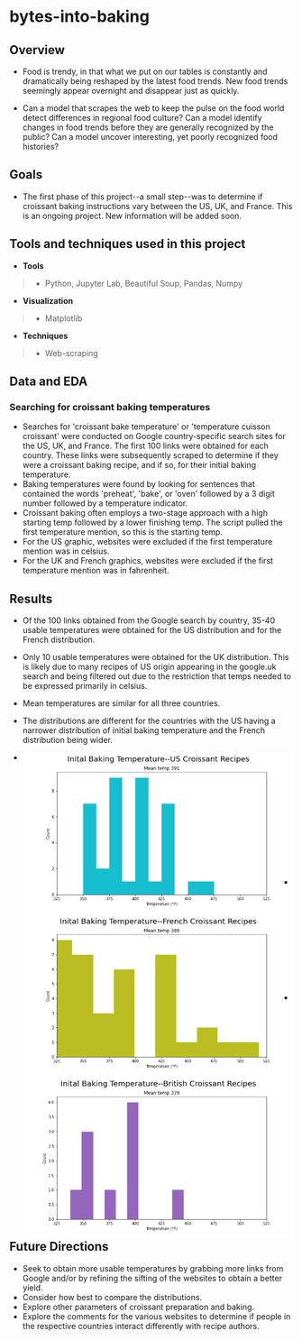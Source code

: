 # bytes-into-baking

## Overview
- Food is trendy, in that what we put on our tables is constantly and dramatically being reshaped by the latest food trends. New food trends seemingly appear overnight and disappear just as quickly. 

- Can a model that scrapes the web to keep the pulse on the food world detect differences in regional food culture? Can a model identify changes in food trends before they are generally recognized by the public? Can a model uncover interesting, yet poorly recognized food histories?

## Goals
- The first phase of this project--a small step--was to determine if croissant baking instructions vary between the US, UK, and France. 
This is an ongoing project. New information will be added soon.

## Tools and techniques used in this project
- **Tools**
> - Python, Jupyter Lab, Beautiful Soup, Pandas, Numpy
- **Visualization**
> - Matplotlib
- **Techniques**
> - Web-scraping

## Data and EDA

### Searching for croissant baking temperatures
- Searches for 'croissant bake temperature' or 'temperature cuisson croissant' were conducted on Google country-specific search sites for the US, UK, and France. The first 100 links were obtained for each country. These links were subsequently scraped to determine if they were a croissant baking recipe, and if so, for their initial baking temperature.
- Baking temperatures were found by looking for sentences that contained the words 'preheat', 'bake', or 'oven' followed by a 3 digit number followed by a temperature indicator. 
- Croissant baking often employs a two-stage approach with a high starting temp followed by a lower finishing temp. The script pulled the first temperature mention, so this is the starting temp.
- For the US graphic, websites were excluded if the first temperature mention was in celsius.
- For the UK and French graphics, websites were excluded if the first temperature mention was in fahrenheit.


## Results

- Of the 100 links obtained from the Google search by country, 35-40 usable temperatures were obtained for the US distribution and for the French distribution.
- Only 10 usable temperatures were obtained for the UK distribution. This is likely due to many recipes of US origin appearing in the google.uk search and being filtered out due to the restriction that temps needed to be expressed primarily in celsius.
- Mean temperatures are similar for all three countries.
- The distributions are different for the countries with the US having a narrower distribution of initial baking temperature and the French distribution being wider.

- <img align="left" src="img/us-croissant-baketemp-distribution.png" width='500' height='auto' ></img>
<pre>











</pre>
- <img align="left" src="img/fr-croissant-baketemp-distribution.png" width='500' height='auto' ></img>
<pre>










</pre>
- <img align="left" src="img/uk-croissant-baketemp-distribution.png" width='500' height='auto' ></img>
<pre>

















</pre>
## Future Directions
- Seek to obtain more usable temperatures by grabbing more links from Google and/or by refining the sifting of the websites to obtain a better yield.
- Consider how best to compare the distributions.
- Explore other parameters of croissant preparation and baking.
- Explore the comments for the various websites to determine if people in the respective countries interact differently with recipe authors.
